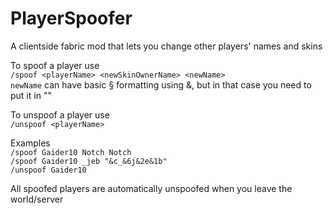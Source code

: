 # PlayerSpoofer
A clientside fabric mod that lets you change other players' names and skins

To spoof a player use  
`/spoof <playerName> <newSkinOwnerName> <newName>`  
`newName` can have basic § formatting using &, but in that case you need to put it in ""
  
To unspoof a player use  
`/unspoof <playerName>`  
  
Examples  
`/spoof Gaider10 Notch Notch`  
`/spoof Gaider10 _jeb "&c_&6j&2e&1b"`  
`/unspoof Gaider10`  
  
All spoofed players are automatically unspoofed when you leave the world/server
